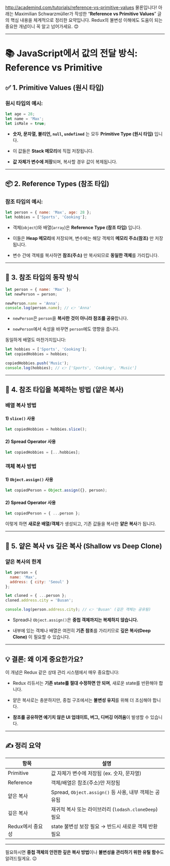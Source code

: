 http://academind.com/tutorials/reference-vs-primitive-values
물론입니다! 아래는 Maximilian Schwarzmüller가 작성한 “**Reference vs Primitive Values**” 글의 핵심 내용을 체계적으로 정리한 요약입니다. Redux의 불변성 이해에도 도움이 되는 중요한 개념이니 꼭 알고 넘어가세요. 😊

---

# 📚 JavaScript에서 값의 전달 방식: Reference vs Primitive

## ✅ 1. Primitive Values (원시 타입)

### 원시 타입의 예시:

```js
let age = 28;
let name = 'Max';
let isMale = true;
```

- **숫자, 문자열, 불리언, `null`, `undefined`** 는 모두 **Primitive Type (원시 타입)** 입니다.
    
- 이 값들은 **Stack 메모리**에 직접 저장됩니다.
    
- **값 자체가 변수에 저장**되며, 복사할 경우 값이 복제됩니다.
    

---

## 📦 2. Reference Types (참조 타입)

### 참조 타입의 예시:

```js
let person = { name: 'Max', age: 28 };
let hobbies = ['Sports', 'Cooking'];
```

- 객체(`object`)와 배열(`array`)은 **Reference Type (참조 타입)** 입니다.
    
- 이들은 **Heap 메모리**에 저장되며, 변수에는 해당 객체의 **메모리 주소(참조)** 만 저장됩니다.
    
- 변수 간에 객체를 복사하면 **참조(주소)** 만 복사되므로 **동일한 객체**를 가리킵니다.
    

---

## 🧪 3. 참조 타입의 동작 방식

```js
let person = { name: 'Max' };
let newPerson = person;

newPerson.name = 'Anna';
console.log(person.name); // 👉 'Anna'
```

- `newPerson`은 `person`을 **복사한 것이 아니라 참조를 공유**합니다.
    
- `newPerson`에서 속성을 바꾸면 `person`에도 영향을 줍니다.
    

동일하게 배열도 마찬가지입니다:

```js
let hobbies = ['Sports', 'Cooking'];
let copiedHobbies = hobbies;

copiedHobbies.push('Music');
console.log(hobbies); // 👉 ['Sports', 'Cooking', 'Music']
```

---

## 🧼 4. 참조 타입을 복제하는 방법 (얕은 복사)

### 배열 복사 방법

#### 1) `slice()` 사용

```js
let copiedHobbies = hobbies.slice();
```

#### 2) Spread Operator 사용

```js
let copiedHobbies = [...hobbies];
```

### 객체 복사 방법

#### 1) `Object.assign()` 사용

```js
let copiedPerson = Object.assign({}, person);
```

#### 2) Spread Operator 사용

```js
let copiedPerson = { ...person };
```

이렇게 하면 **새로운 배열/객체**가 생성되고, 기존 값들을 복사한 **얕은 복사**가 됩니다.

---

## 🔁 5. 얕은 복사 vs 깊은 복사 (Shallow vs Deep Clone)

### 얕은 복사의 한계

```js
let person = {
  name: 'Max',
  address: { city: 'Seoul' }
};

let cloned = { ...person };
cloned.address.city = 'Busan';

console.log(person.address.city); // 👉 'Busan' (깊은 객체는 공유됨)
```

- Spread나 `Object.assign()`은 **중첩 객체까지는 복제하지 않습니다.**
    
- 내부에 있는 객체나 배열은 여전히 **기존 참조**를 가리키므로 **깊은 복사(Deep Clone)** 이 필요할 수 있습니다.
    

---

## 💡 결론: 왜 이게 중요한가요?

이 개념은 Redux 같은 상태 관리 시스템에서 매우 중요합니다:

- Redux 리듀서는 **기존 state를 절대 수정하면 안 되며**, 새로운 state를 반환해야 합니다.
    
- 얕은 복사로는 충분하지만, 중첩 구조에서는 **불변성 유지**를 위해 더 조심해야 합니다.
    
- **참조를 공유하면 예기치 않은 UI 업데이트, 버그, 디버깅 어려움**이 발생할 수 있습니다.
    

---

## ✍️ 정리 요약

|항목|설명|
|---|---|
|Primitive|값 자체가 변수에 저장됨 (ex. 숫자, 문자열)|
|Reference|객체/배열은 참조(주소)만 저장됨|
|얕은 복사|Spread, `Object.assign()` 등 사용, 내부 객체는 공유됨|
|깊은 복사|재귀적 복사 또는 라이브러리 (`lodash.cloneDeep`) 필요|
|Redux에서 중요성|state 불변성 보장 필요 → 반드시 새로운 객체 반환 필요|

---

필요하시면 **중첩 객체의 안전한 깊은 복사 방법**이나 **불변성을 관리하기 위한 유틸 함수**도 알려드릴게요. 😉